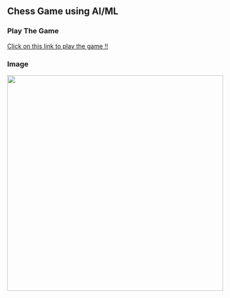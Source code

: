 ## Chess Game using AI/ML

### Play The Game
[Click on this link to play the game !!](https://abrarrhine.tech/SudokuFolder/index.html) 

### Image
<img src="https://github.com/abrarr18/ChessGameWithAI/blob/master/chesspic.PNG" width=500><br>

